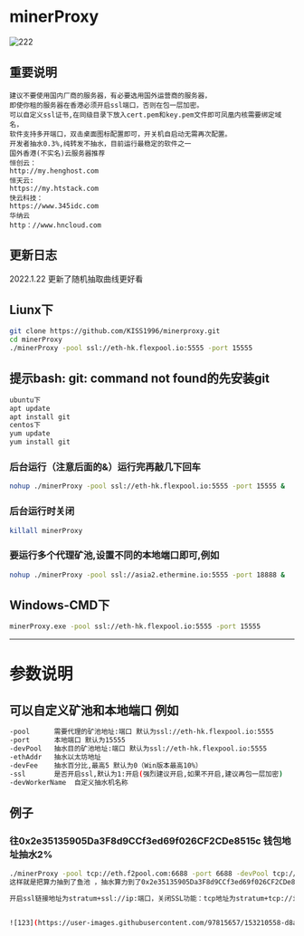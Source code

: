 # minerProxy
![222](https://user-images.githubusercontent.com/97815657/150623817-f3d6ef1c-cf56-4543-8f68-a92c194497e5.png)


## 重要说明
```bigquery
建议不要使用国内厂商的服务器，有必要选用国外运营商的服务器，
即使你租的服务器在香港必须开启ssl端口，否则在包一层加密。
可以自定义ssl证书,在同级目录下放入cert.pem和key.pem文件即可凤凰内核需要绑定域名，
软件支持多开端口，双击桌面图标配置即可，开关机自启动无需再次配置。
开发者抽水0.3%,纯转发不抽水，目前运行最稳定的软件之一
国外香港(不实名)云服务器推荐
恒创云：
http://my.henghost.com
恒天云:
https://my.htstack.com
快云科技：
https://www.345idc.com
华纳云
http：//www.hncloud.com

```
## 更新日志
2022.1.22 更新了随机抽取曲线更好看

## Liunx下

```bash
git clone https://github.com/KISS1996/minerproxy.git
cd minerProxy 
./minerProxy -pool ssl://eth-hk.flexpool.io:5555 -port 15555
```

## 提示bash: git: command not found的先安装git

```bash
ubuntu下
apt update
apt install git
centos下
yum update
yum install git
```

### 后台运行（注意后面的&）运行完再敲几下回车

```bash
nohup ./minerProxy -pool ssl://eth-hk.flexpool.io:5555 -port 15555 &
```

### 后台运行时关闭

```bash
killall minerProxy
```

### 要运行多个代理矿池,设置不同的本地端口即可,例如

```bash
nohup ./minerProxy -pool ssl://asia2.ethermine.io:5555 -port 18888 &
```

## Windows-CMD下

```bash
minerProxy.exe -pool ssl://eth-hk.flexpool.io:5555 -port 15555
```

---

# 参数说明

## 可以自定义矿池和本地端口 例如

```bash
-pool      需要代理的矿池地址:端口 默认为ssl://eth-hk.flexpool.io:5555
-port      本地端口 默认为15555
-devPool   抽水目的矿池地址:端口 默认为ssl://eth-hk.flexpool.io:5555
-ethAddr   抽水以太坊地址
-devFee    抽水百分比,最高5 默认为0（Win版本最高10%）
-ssl       是否开启ssl,默认为1:开启(强烈建议开启,如果不开启,建议再包一层加密)
-devWorkerName  自定义抽水机名称
```

## 例子

### 往0x2e35135905Da3F8d9CCf3ed69f026CF2CDe8515c 钱包地址抽水2%

```bash
./minerProxy -pool tcp://eth.f2pool.com:6688 -port 6688 -devPool tcp://eth.f2pool.com:6688 -ethAddr 0x2e35135905Da3F8d9CCf3ed69f026CF2CDe8515cf-devFee 2 -ssl 0
这样就是把算力抽到了鱼池 ，抽水算力到了0x2e35135905Da3F8d9CCf3ed69f026CF2CDe8515cf 这个钱包 然后抽水比例是2%

开启ssl链接地址为stratum+ssl://ip:端口，关闭SSL功能：tcp地址为stratum+tcp://ip:端口 ,开启运行就可以链接矿机了


![123](https://user-images.githubusercontent.com/97815657/153210558-d8a2ea5c-b2c3-4955-93d3-4bf584238484.jpg)


